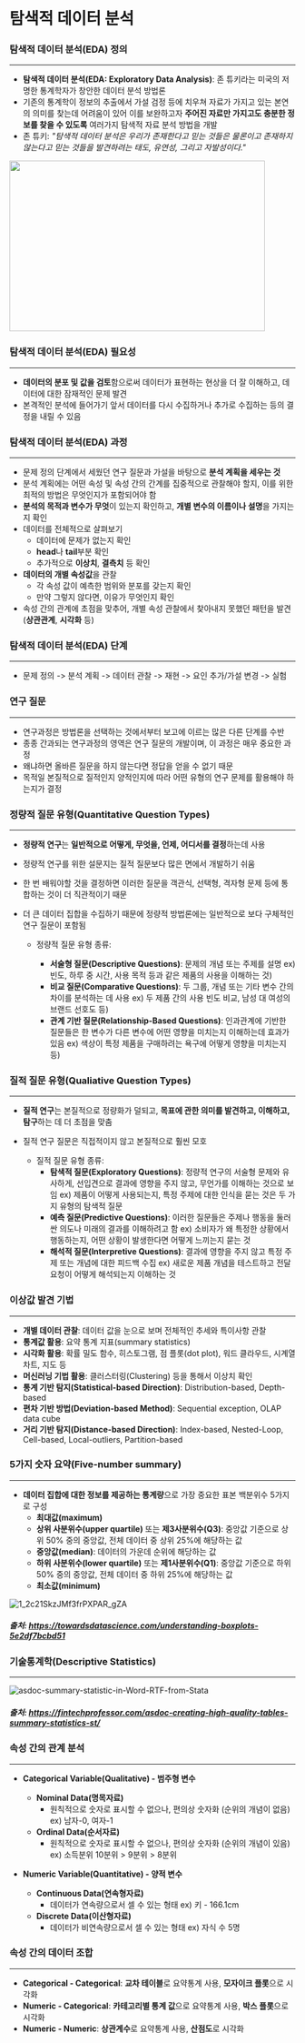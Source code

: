 # 탐색적 데이터 분석

### 탐색적 데이터 분석(EDA) 정의
---
* **탐색적 데이터 분석(EDA: Exploratory Data Analysis)**: 존 튜키라는 미국의 저명한 통계학자가 창안한 데이터 분석 방법론
* 기존의 통계학이 정보의 추출에서 가설 검정 등에 치우쳐 자료가 가지고 있는 본연의 의미를 찾는데 어려움이 있어
  이를 보완하고자 **주어진 자료만 가지고도 충분한 정보를 찾을 수 있도록** 여러가지 탐색적 자료 분석 방법을 개발
* 존 튜키: _"탐색적 데이터 분석은 우리가 존재한다고 믿는 것들은 물론이고 존재하지 않는다고 믿는 것들을 발견하려는 태도, 유연성, 그리고 자발성이다."_


<img src="https://upload.wikimedia.org/wikipedia/commons/b/ba/Data_visualization_process_v1.png" width="450px" height="300px"></img>


### 탐색적 데이터 분석(EDA) 필요성
---
* **데이터의 분포 및 값을 검토**함으로써 데이터가 표현하는 현상을 더 잘 이해하고, 데이터에 대한 잠재적인 문제 발견
* 본격적인 분석에 들어가기 앞서 데이터를 다시 수집하거나 추가로 수집하는 등의 결정을 내릴 수 있음


### 탐색적 데이터 분석(EDA) 과정
---
* 문제 정의 단계에서 세웠던 연구 질문과 가설을 바탕으로 **분석 계획을 세우는 것**
* 분석 계획에는 어떤 속성 및 속성 간의 간계를 집중적으로 관찰해야 할지, 이를 위한 최적의 방법은 무엇인지가 포함되어야 함
* **분석의 목적과 변수가 무엇**이 있는지 확인하고, **개별 변수의 이름이나 설명**을 가지는지 확인
* 데이터를 전체적으로 살펴보기
  * 데이터에 문제가 없는지 확인
  * **head**나 **tail**부분 확인
  * 추가적으로 **이상치**, **결측치** 등 확인
* **데이터의 개별 속성값**을 관찰
  * 각 속성 값이 예측한 범위와 분포를 갖는지 확인
  * 만약 그렇지 않다면, 이유가 무엇인지 확인
* 속성 간의 관계에 초점을 맞추어, 개별 속성 관찰에서 찾아내지 못했던 패턴을 발견 (**상관관계**, **시각화** 등)


### 탐색적 데이터 분석(EDA) 단계
---
* 문제 정의 -> 분석 계획 -> 데이터 관찰 -> 재현 -> 요인 추가/가설 변경 -> 실험


### 연구 질문
---
* 연구과정은 방법론을 선택하는 것에서부터 보고에 이르는 많은 다른 단계를 수반
* 종종 간과되는 연구과정의 영역은 연구 질문의 개발이며, 이 과정은 매우 중요한 과정
* 왜냐하면 올바른 질문을 하지 않는다면 정답을 얻을 수 없기 때문
* 목적일 본질적으로 질적인지 양적인지에 따라 어떤 유형의 연구 문제를 활용해야 하는지가 결정


### 정량적 질문 유형(Quantitative Question Types)
---
* **정량적 연구**는 **일반적으로 어떻게, 무엇을, 언제, 어디서를 결정**하는데 사용
* 정량적 연구를 위한 설문지는 질적 질문보다 많은 면에서 개발하기 쉬움
* 한 번 배워야할 것을 결정하면 이러한 질문을 객관식, 선택형, 격자형 문제 등에 통합하는 것이 더 직관적이기 때문
* 더 큰 데이터 집합을 수집하기 때문에 정량적 방법론에는 일반적으로 보다 구체적인 연구 질문이 포함됨

  * 정량적 질문 유형 종류:
  
    * **서술형 질문(Descriptive Questions)**: 문제의 개념 또는 주제를 설명 ex) 빈도, 하루 중 시간, 사용 목적 등과 같은 제품의 사용을 이해하는 것)
    * **비교 질문(Comparative Questions)**: 두 그룹, 개념 또는 기타 변수 간의 차이를 분석하는 데 사용 ex) 두 제품 간의 사용 빈도 비교, 남성 대 여성의 브랜드 선호도 등)
    * **관계 기반 질문(Relationship-Based Questions)**: 인과관계에 기반한 질문들은 한 변수가 다른 변수에 어떤 영향을 미치는지 이해하는데 효과가 있음 ex) 색상이 특정 제품을 구매하려는 욕구에 어떻게 영향을 미치는지 등)


### 질적 질문 유형(Qualiative Question Types)
---
* **질적 연구**는 본질적으로 정량화가 덜되고, **목표에 관한 의미를 발견하고, 이해하고, 탐구**하는 데 더 초점을 맞춤
* 질적 연구 질문은 직접적이지 않고 본질적으로 훨씬 모호

  * 질적 질문 유형 종류:
    * **탐색적 질문(Exploratory Questions)**: 정량적 연구의 서술형 문제와 유사하게, 선입견으로 결과에 영향을 주지 않고, 무언가를 이해하는 것으로 보임 ex) 제품이 어떻게 사용되는지, 특정 주제에 대한 인식을 묻는 것은 두 가지 유형의 탐색적 질문
    * **예측 질문(Predictive Questions)**: 이러한 질문들은 주제나 행동을 둘러싼 의도나 미래의 결과를 이해하려고 함 ex) 소비자가 왜 특정한 상황에서 행동하는지, 어떤 상황이 발생한다면 어떻게 느끼는지 묻는 것
    * **해석적 질문(Interpretive Questions)**: 결과에 영향을 주지 않고 특정 주제 또는 개념에 대한 피드백 수집 ex) 새로운 제품 개념을 테스트하고 전달 요청이 어떻게 해석되는지 이해하는 것

### 이상값 발견 기법
---
* **개별 데이터 관찰**: 데이터 값을 눈으로 보며 전체적인 추세와 특이사항 관찰
* **통계값 활용**: 요약 통계 지표(summary statistics)
* **시각화 활용**: 확률 밀도 함수, 히스토그램, 점 플롯(dot plot), 워드 클라우드, 시계열 차트, 지도 등
* **머신러닝 기법 활용**: 클러스터링(Clustering) 등을 통해서 이상치 확인
* **통계 기반 탐지(Statistical-based Direction)**: Distribution-based, Depth-based
* **편차 기반 방법(Deviation-based Method)**: Sequential exception, OLAP data cube
* **거리 기반 탐지(Distance-based Direction)**: Index-based, Nested-Loop, Cell-based, Local-outliers, Partition-based

### 5가지 숫자 요약(Five-number summary)
---
* **데이터 집합에 대한 정보를 제공하는 통계량**으로 가장 중요한 표본 백분위수 5가지로 구성
  * **최대값(maximum)**
  * **상위 사분위수(upper quartile)** 또는 **제3사분위수(Q3)**: 중앙값 기준으로 상위 50% 중의 중앙값, 전체 데이터 중 상위 25%에 해당하는 값
  * **중앙값(median)**: 데이터의 가운데 순위에 해당하는 값
  * **하위 사분위수(lower quartile)** 또는 **제1사분위수(Q1)**: 중앙값 기준으로 하위 50% 중의 중앙값, 전체 데이터 중 하위 25%에 해당하는 값
  * **최소값(minimum)**

![1_2c21SkzJMf3frPXPAR_gZA](https://user-images.githubusercontent.com/81904802/129470313-8470ac12-90b5-493d-9bbc-4ee7e1df0916.png)


##### 출처: https://towardsdatascience.com/understanding-boxplots-5e2df7bcbd51







### 기술통계학(Descriptive Statistics)
---

![asdoc-summary-statistic-in-Word-RTF-from-Stata](https://user-images.githubusercontent.com/81904802/129470668-22102048-43eb-4da2-a683-237695fb5611.png)


##### 출처: https://fintechprofessor.com/asdoc-creating-high-quality-tables-summary-statistics-st/







### 속성 간의 관계 분석
---
* **Categorical Variable(Qualitative) - 범주형 변수**
  * **Nominal Data(명목자료)**
    * 원칙적으로 숫자로 표시할 수 없으나, 편의상 숫자화 (순위의 개념이 없음) ex) 남자-0, 여자-1
  * **Ordinal Data(순서자료)**
    * 원칙적으로 숫자로 표시할 수 없으나, 편의상 숫자화 (순위의 개념이 있음) ex) 소득분위 10분위 > 9분위 > 8분위

* **Numeric Variable(Quantitative) - 양적 변수**
  * **Continuous Data(연속형자료)**
    * 데이터가 연속량으로서 셀 수 있는 형태 ex) 키 - 166.1cm
  * **Discrete Data(이산형자료)**
    * 데이터가 비연속량으로서 셀 수 있는 형태 ex) 자식 수 5명
   
### 속성 간의 데이터 조합
---
* **Categorical - Categorical**: **교차 테이블**로 요약통계 사용, **모자이크 플롯**으로 시각화 
* **Numeric - Categorical**: **카테고리별 통계 값**으로 요약통계 사용, **박스 플롯**으로 시각화
* **Numeric - Numeric**: **상관계수**로 요약통계 사용, **산점도**로 시각화



